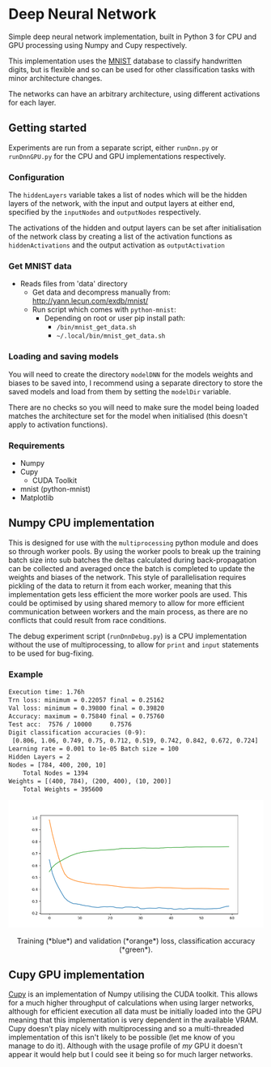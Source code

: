 # Deep Neural Network
Simple deep neural network implementation, built in Python 3 for CPU and GPU processing using Numpy and Cupy respectively.

This implementation uses the [MNIST](http://yann.lecun.com/exdb/mnist/) database to classify handwritten digits, but is flexible and so can be used for other classification tasks with minor architecture changes.

The networks can have an arbitrary architecture, using different activations for each layer.

## Getting started
Experiments are run from a separate script, either `runDnn.py` or `runDnnGPU.py` for the CPU and GPU implementations respectively.

### Configuration
The `hiddenLayers` variable takes a list of nodes which will be the hidden layers of the network, with the input and output layers at either end, specified by the `inputNodes` and `outputNodes` respectively.

The activations of the hidden and output layers can be set after initialisation of the network class by creating a list of the activation functions as `hiddenActivations` and the output activation as `outputActivation`

### Get MNIST data
- Reads files from 'data' directory
  * Get data and decompress manually from:
      http://yann.lecun.com/exdb/mnist/
  * Run script which comes with `python-mnist`:
      - Depending on root or user pip install path:
          * `/bin/mnist_get_data.sh`
          * `~/.local/bin/mnist_get_data.sh`

### Loading and saving models
You will need to create the directory `modelDNN` for the models weights and biases to be saved into, I recommend using a separate directory to store the saved models and load from them by setting the `modelDir` variable.

There are no checks so you will need to make sure the model being loaded matches the architecture set for the model when initialised (this doesn't apply to activation functions).

### Requirements
- Numpy
- Cupy
  * CUDA Toolkit
- mnist (python-mnist)
- Matplotlib

## Numpy CPU implementation
This is designed for use with the `multiprocessing` python module and does so through worker pools. By using the worker pools to break up the training batch size into sub batches the deltas calculated during back-propagation can be collected and averaged once the batch is completed to update the weights and biases of the network. This style of parallelisation requires pickling of the data to return it from each worker, meaning that this implementation gets less efficient the more worker pools are used. This could be optimised by using shared memory to allow for more efficient communication between workers and the main process, as there are no conflicts that could result from race conditions.

The debug experiment script (`runDnnDebug.py`) is a CPU implementation without the use of multiprocessing, to allow for `print` and `input` statements to be used for bug-fixing.

### Example
```
Execution time: 1.76h
Trn loss: minimum = 0.22057 final = 0.25162
Val loss: minimum = 0.39800 final = 0.39820
Accuracy: maximum = 0.75840 final = 0.75760
Test acc:  7576 / 10000 	0.7576
Digit classification accuracies (0-9):
 [0.806, 1.06, 0.749, 0.75, 0.712, 0.519, 0.742, 0.842, 0.672, 0.724]
Learning rate = 0.001 to 1e-05 Batch size = 100
Hidden Layers = 2
Nodes = [784, 400, 200, 10] 
	Total Nodes = 1394
Weights = [(400, 784), (200, 400), (10, 200)] 
	Total Weights = 395600
```

![Example training profile](https://github.com/podit/dnn/blob/master/example.png)

<p align="center">
Training (*blue*) and validation (*orange*) loss, classification accuracy (*green*).
</p>

## Cupy GPU implementation
[Cupy](https://cupy.chainer.org/) is an implementation of Numpy utilising the CUDA toolkit. This allows for a much higher throughput of calculations when using larger networks, although for efficient execution all data must be initially loaded into the GPU meaning that this implementation is very dependent in the available VRAM. Cupy doesn't play nicely with multiprocessing and so a multi-threaded implementation of this isn't likely to be possible (let me know of you manage to do it). Although with the usage profile of _my_ GPU it doesn't appear it would help but I could see it being so for much larger networks.
